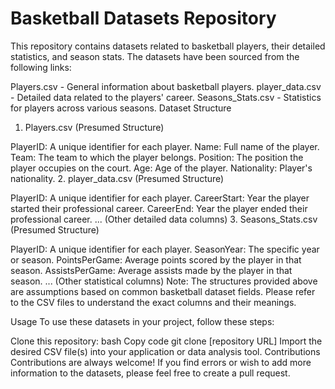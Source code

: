 # Basketball Datasets Repository
This repository contains datasets related to basketball players, their detailed statistics, and season stats. The datasets have been sourced from the following links:

Players.csv - General information about basketball players.
player_data.csv - Detailed data related to the players' career.
Seasons_Stats.csv - Statistics for players across various seasons.
Dataset Structure
1. Players.csv (Presumed Structure)

PlayerID: A unique identifier for each player.
Name: Full name of the player.
Team: The team to which the player belongs.
Position: The position the player occupies on the court.
Age: Age of the player.
Nationality: Player's nationality.
2. player_data.csv (Presumed Structure)

PlayerID: A unique identifier for each player.
CareerStart: Year the player started their professional career.
CareerEnd: Year the player ended their professional career.
... (Other detailed data columns)
3. Seasons_Stats.csv (Presumed Structure)

PlayerID: A unique identifier for each player.
SeasonYear: The specific year or season.
PointsPerGame: Average points scored by the player in that season.
AssistsPerGame: Average assists made by the player in that season.
... (Other statistical columns)
Note: The structures provided above are assumptions based on common basketball dataset fields. Please refer to the CSV files to understand the exact columns and their meanings.

Usage
To use these datasets in your project, follow these steps:

Clone this repository:
bash
Copy code
git clone [repository URL]
Import the desired CSV file(s) into your application or data analysis tool.
Contributions
Contributions are always welcome! If you find errors or wish to add more information to the datasets, please feel free to create a pull request.
